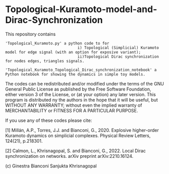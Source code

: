 # Topological-Kuramoto-model-and-Dirac-Synchronization

This repository contains

    'Topological_Kuramoto.py' a python code to for 
                                    i) Topological (Simplicial) Kuramoto model for edge signal (with an option for exposive variant);
                                    ii)Topological Dirac synchronization for nodes edges, triangles signals.

    'Topological_Kuramoto_Topological_Dirac_synchronization_notebook' a Python notebook for showing the dynamics in simple toy models.


The codes can be redistributed and/or modified under the terms of the GNU General Public License as published by the Free Software Foundation, either version 3 of the License, or (at your option) any later version. This program is distributed ny the authors in the hope that it will be useful, but WITHOUT ANY WARRANTY; without even the implied warranty of MERCHANTABILITY or FITNESS FOR A PARTICULAR PURPOSE.

If you use any of these codes please cite:

[1] Millán, A.P., Torres, J.J. and Bianconi, G., 2020. Explosive higher-order Kuramoto dynamics on simplicial complexes. Physical Review Letters, 124(21), p.218301.

[2] Calmon, L., Khrisnagopal, S. and Bianconi, G., 2022. Local Dirac synchronization on networks. arXiv preprint arXiv:2210.16124.

(c)  Ginestra Bianconi Sanjukta Khrisnagopal
